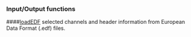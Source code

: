 ### Input/Output functions

####[loadEDF](loadEDF)
    selected channels and header information from European Data Format (.edf) files.

